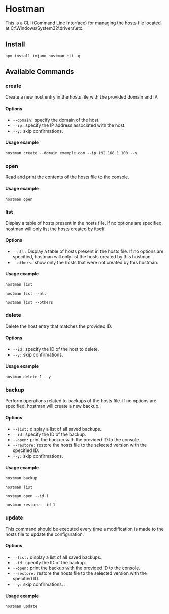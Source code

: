 # **Hostman**

This is a CLI (Command Line Interface) for managing the hosts file located at C:\Windows\System32\drivers\etc.

## **Install**

```shel
npm install imjano_hostman_cli -g
```

## **Available Commands**

### **create**

Create a new host entry in the hosts file with the provided domain and IP.

#### **Options**

-   `--domain:` specify the domain of the host.
-   `--ip:` specify the IP address associated with the host.
-   `--y:` skip confirmations.

#### Usage example

```shel
hostman create --domain example.com --ip 192.168.1.100 --y
```

### **open**

Read and print the contents of the hosts file to the console.

#### Usage example

```shel
hostman open
```

### **list**

Display a table of hosts present in the hosts file. If no options are specified, hostman will only list the hosts created by itself.

#### **Options**

-   `--all:` Display a table of hosts present in the hosts file. If no options are specified, hostman will only list the hosts created by this hostman.
-   `--others:` show only the hosts that were not created by this hostman.

#### Usage example

```shel
hostman list
```

```shel
hostman list --all
```

```shel
hostman list --others
```

### **delete**

Delete the host entry that matches the provided ID.

#### **Options**

-   `--id:` specify the ID of the host to delete.
-   `--y:` skip confirmations.

#### Usage example

```shel
hostman delete 1 --y
```

### **backup**

Perform operations related to backups of the hosts file. If no options are specified, hostman will create a new backup.

#### **Options**

-   `--list:` display a list of all saved backups.
-   `--id:` specify the ID of the backup.
-   `--open:` print the backup with the provided ID to the console.
-   `--restore:` restore the hosts file to the selected version with the specified ID.
-   `--y:` skip confirmations.

#### Usage example

```shel
hostman backup
```

```shel
hostman list
```

```shel
hostman open --id 1
```

```shel
hostman restore --id 1
```

### **update**

This command should be executed every time a modification is made to the hosts file to update the configuration.

#### **Options**

-   `--list:` display a list of all saved backups.
-   `--id:` specify the ID of the backup.
-   `--open:` print the backup with the provided ID to the console.
-   `--restore:` restore the hosts file to the selected version with the specified ID.
-   `--y:` skip confirmations.
    .

#### Usage example

```shel
hostman update
```
